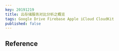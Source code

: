 ```yaml
---
key: 20191219
title: 云存储服务对比分析之概览
tags: Google Drive Firebase Apple iCloud CloudKit
published: false
---
```


## Reference


